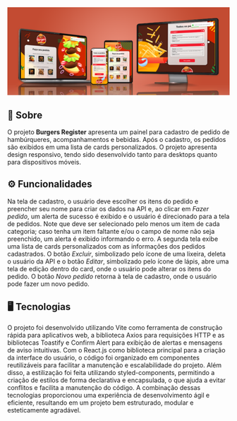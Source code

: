<img src="./src/assets/mockup.png">

## 📝 Sobre

O projeto <b>Burgers Register</b> apresenta um painel para cadastro de pedido de hambúrqueres, acompanhamentos e bebidas. Após o cadastro, os pedidos são exibidos em uma lista de cards personalizados. O projeto apresenta design responsivo, tendo sido desenvolvido tanto para desktops quanto para dispositivos móveis.

## ⚙ Funcionalidades

Na tela de cadastro, o usuário deve escolher os itens do pedido e preencher seu nome para criar os dados na API e, ao clicar em <i>Fazer pedido</i>, um alerta de sucesso é exibido e o usuário é direcionado para a tela de pedidos. Note que deve ser selecionado pelo menos um item de cada categoria; caso tenha um item faltante e/ou o campo de nome não seja preenchido, um alerta é exibido informando o erro. A segunda tela exibe uma lista de cards personalizados com as informações dos pedidos cadastrados. O botão <i>Excluir</i>, simbolizado pelo ícone de uma lixeira, deleta o usuário da API e o botão <i>Editar</i>, simbolizado pelo ícone de lápis, abre uma tela de edição dentro do card, onde o usuário pode alterar os itens do pedido. O botão <i>Novo pedido</i> retorna à tela de cadastro, onde o usuário pode fazer um novo pedido.

## 🖥 Tecnologias

O projeto foi desenvolvido utilizando Vite como ferramenta de construção rápida para aplicativos web, a biblioteca Axios para requisições HTTP e as bibliotecas Toastify e Confirm Alert para exibição de alertas e mensagens de aviso intuitivas. Com o React.js como biblioteca principal para a criação da interface do usuário, o código foi organizado em componentes reutilizáveis para facilitar a manutenção e escalabilidade do projeto. Além disso, a estilização foi feita utilizando styled-components, permitindo a criação de estilos de forma declarativa e encapsulada, o que ajuda a evitar conflitos e facilita a manutenção do código. A combinação dessas tecnologias proporcionou uma experiência de desenvolvimento ágil e eficiente, resultando em um projeto bem estruturado, modular e esteticamente agradável.